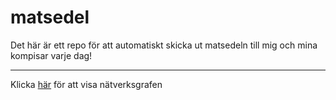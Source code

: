 # matsedel
Det här är ett repo för att automatiskt skicka ut matsedeln till mig och mina kompisar varje dag!

***

Klicka [här](https://github.com/IsakTheHacker/matsedel/network) för att visa nätverksgrafen

